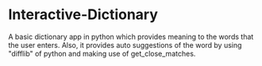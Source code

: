 # Interactive-Dictionary
A basic dictionary app in python which provides meaning to the words that the user enters. Also, it provides auto suggestions of the word by using "difflib" of python and making use of get_close_matches.
